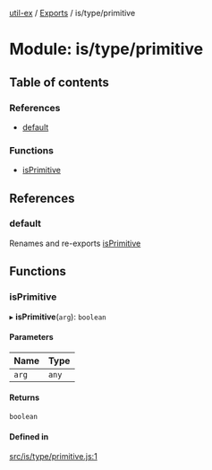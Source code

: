 [util-ex](../README.md) / [Exports](../modules.md) / is/type/primitive

# Module: is/type/primitive

## Table of contents

### References

- [default](is_type_primitive.md#default)

### Functions

- [isPrimitive](is_type_primitive.md#isprimitive)

## References

### default

Renames and re-exports [isPrimitive](is_type_primitive.md#isprimitive)

## Functions

### isPrimitive

▸ **isPrimitive**(`arg`): `boolean`

#### Parameters

| Name | Type |
| :------ | :------ |
| `arg` | `any` |

#### Returns

`boolean`

#### Defined in

[src/is/type/primitive.js:1](https://github.com/snowyu/util-ex.js/blob/8694781/src/is/type/primitive.js#L1)
